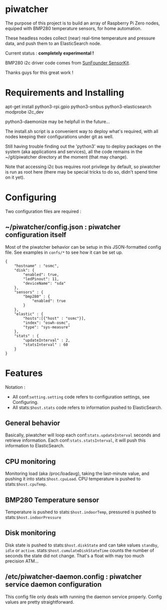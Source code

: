 # piwatcher
The purpose of this project is to build an array of Raspberry Pi Zero nodes, equiped with BMP280 temperature sensors, for home automation.

These headless nodes collect (near) real-time temperature and pressure data, and push them to an ElasticSearch node.

Current status : **completely experimental !**

BMP280 i2c driver code comes from [SunFounder SensorKit](https://github.com/sunfounder/SunFounder_SensorKit_for_RPi2.git).

Thanks guys for this great work !

# Requirements and Installing
apt-get install python3-rpi.gpio python3-smbus python3-elasticsearch
modprobe i2c_dev

python3-daemonize may be helpfull in the future...

The install.sh script is a convenient way to deploy what's required, with all nodes keeping their configurations under git as well.

Still having trouble finding out the 'python3' way to deploy packages on the system (aka applications and services), all the code remains in the ~/git/piwatcher directory at the moment (that may change).

Note that accessing i2c bus requires root privilege by default, so piwatcher is run as root here (there may be special tricks to do so, didn't spend time on it yet).

# Configuring
Two configuration files are required :
## ~/piwatcher/config.json : piwatcher configuration itself

Most of the piwatcher behavior can be setup in this JSON-formatted config file.
See examples in `confs/*` to see how it can be set up.

    {
        "hostname" : "osmc",
        "disk": {
            "enabled": true,
            "ledPinout": 11,
            "deviceName": "sda"
        },
        "sensors" : {
            "bmp280" : {
                "enabled": true
            }
        },
        "elastic" : {
            "hosts":[{"host" : "osmc"}],
            "index": "oswh-osmc",
            "type": "sys-measure"
        },
        "stats" : {
            "updateInterval" : 2,
            "statsInterval" : 60
        }
    }


# Features

Notation :

* All conf:`setting.setting` code refers to configuration settings, see Configuring.
* All stats:`$host.stats` code refers to information pushed to ElasticSearch.

## General behavior
Basically, piwatcher will loop each conf:`stats.updateInterval` seconds and retrieve information.
Each conf:`stats.statsInterval`, it will push this information to ElasticSearch.

## CPU monitoring
Monitoring load (aka /proc/loadavg), taking the last-minute value, and pushing it into stats:`$host.cpuLoad`.
CPU temperature is pushed to stats:`$host.cpuTemp`.

## BMP280 Temperature sensor
Temperature is pushed to stats:`$host.indoorTemp`, pressured is pushed to stats:`$host.indoorPressure`

## Disk monitoring
Disk state is pushed to stats:`$host.diskState` and can take values `standby`, `idle` or `active`.
stats:`$host.cumulateDiskStateTime` counts the number of seconds the state did not change. That's a float with may too much precision ATM...


## /etc/piwatcher-daemon.config : piwatcher service daemon configuration

This config file only deals with running the daemon service properly.
Config values are pretty straightforward.

